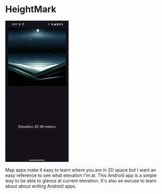 # HeightMark

<img alt="screenshot" src="docs/img/screenshot-darkmode.png" width="200"/>

Map apps make it easy to learn where you are in 2D space but I want an easy reference to see what elevation I'm at. 
This Android app is a simple way to be able to glance at current elevation.  It's also an excuse to learn about about writing Android apps.